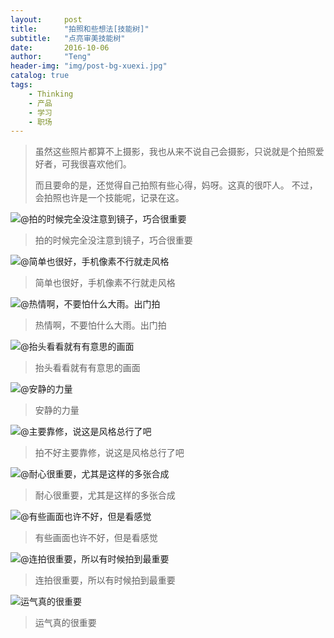```yaml
---
layout:     post
title:      "拍照和些想法[技能树]"
subtitle:   "点亮审美技能树"
date:       2016-10-06
author:     "Teng"
header-img: "img/post-bg-xuexi.jpg"
catalog: true
tags:
    - Thinking
    - 产品
    - 学习
    - 职场
---
```


> 虽然这些照片都算不上摄影，我也从来不说自己会摄影，只说就是个拍照爱好者，可我很喜欢他们。
> 
> 而且要命的是，还觉得自己拍照有些心得，妈呀。这真的很吓人。
> 不过，会拍照也许是一个技能呢，记录在这。
> 
> 


![@拍的时候完全没注意到镜子，巧合很重要](http://7xtgob.com1.z0.glb.clouddn.com/16-10-6/25076915.jpg)

> 拍的时候完全没注意到镜子，巧合很重要

![@简单也很好，手机像素不行就走风格](http://7xtgob.com1.z0.glb.clouddn.com/16-10-6/18229979.jpg)

> 简单也很好，手机像素不行就走风格


![@热情啊，不要怕什么大雨。出门拍](http://7xtgob.com1.z0.glb.clouddn.com/16-10-6/76776264.jpg)

> 热情啊，不要怕什么大雨。出门拍


![@抬头看看就有有意思的画面](http://7xtgob.com1.z0.glb.clouddn.com/16-10-6/61612531.jpg)

> 抬头看看就有有意思的画面

![@安静的力量](http://7xtgob.com1.z0.glb.clouddn.com/16-10-6/79312633.jpg)

>安静的力量

![@主要靠修，说这是风格总行了吧](http://7xtgob.com1.z0.glb.clouddn.com/16-10-6/98150459.jpg)

> 拍不好主要靠修，说这是风格总行了吧

![@耐心很重要，尤其是这样的多张合成](http://7xtgob.com1.z0.glb.clouddn.com/16-10-6/6964761.jpg)

> 耐心很重要，尤其是这样的多张合成

![@有些画面也许不好，但是看感觉](http://7xtgob.com1.z0.glb.clouddn.com/16-10-6/47095344.jpg)

> 有些画面也许不好，但是看感觉

![@连拍很重要，所以有时候拍到最重要](http://7xtgob.com1.z0.glb.clouddn.com/16-10-6/29515767.jpg)

> 连拍很重要，所以有时候拍到最重要

![运气真的很重要](http://7xtgob.com1.z0.glb.clouddn.com/16-10-6/86510664.jpg)

> 运气真的很重要
